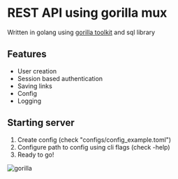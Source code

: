 # REST API using gorilla mux
Written in golang using [gorilla toolkit](https://gorilla.github.io/) and sql library

## Features
- User creation
- Session based authentication
- Saving links
- Config
- Logging

## Starting server
1. Create config (check "configs/config_example.toml")
2. Configure path to config using cli flags (check -help)
3. Ready to go!

![gorilla](https://github.com/zumosik/rest-api-golang-gorilla-mux/assets/86283476/e9c1007c-f1b4-4b0d-b4f5-d8c1098d0ac7)
